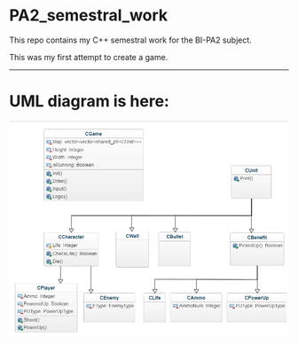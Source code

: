 # PA2_semestral_work
This repo contains my C++ semestral work for the BI-PA2 subject.

This was my first attempt to create a game.

-----------------------------------

# UML diagram is here:

![alt text](https://raw.githubusercontent.com/salveron/PA2_semestral_work/master/Diagram.jpg)
